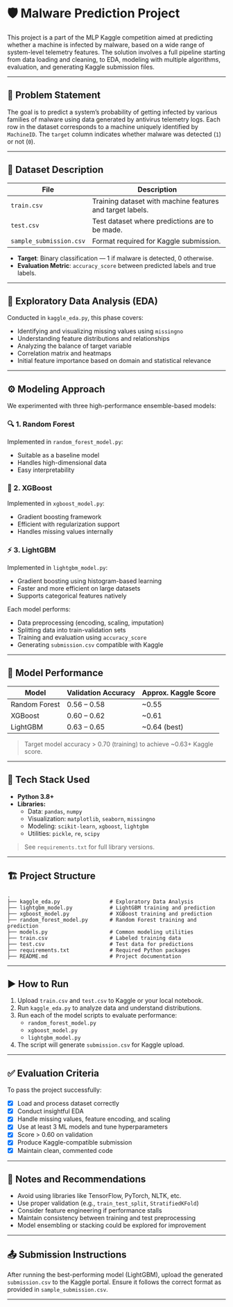 
# 🛡️ Malware Prediction Project

This project is a part of the MLP Kaggle competition aimed at predicting whether a machine is infected by malware, based on a wide range of system-level telemetry features. The solution involves a full pipeline starting from data loading and cleaning, to EDA, modeling with multiple algorithms, evaluation, and generating Kaggle submission files.

---

## 📌 Problem Statement

The goal is to predict a system’s probability of getting infected by various families of malware using data generated by antivirus telemetry logs. Each row in the dataset corresponds to a machine uniquely identified by `MachineID`. The `target` column indicates whether malware was detected (`1`) or not (`0`).

---

## 📂 Dataset Description

| File                   | Description                                                  |
|------------------------|--------------------------------------------------------------|
| `train.csv`            | Training dataset with machine features and target labels.    |
| `test.csv`             | Test dataset where predictions are to be made.               |
| `sample_submission.csv`| Format required for Kaggle submission.                       |

- **Target**: Binary classification — 1 if malware is detected, 0 otherwise.
- **Evaluation Metric**: `accuracy_score` between predicted labels and true labels.

---

## 🧪 Exploratory Data Analysis (EDA)

Conducted in `kaggle_eda.py`, this phase covers:

- Identifying and visualizing missing values using `missingno`
- Understanding feature distributions and relationships
- Analyzing the balance of target variable
- Correlation matrix and heatmaps
- Initial feature importance based on domain and statistical relevance

---

## ⚙️ Modeling Approach

We experimented with three high-performance ensemble-based models:

### 🔍 1. Random Forest
Implemented in `random_forest_model.py`:
- Suitable as a baseline model
- Handles high-dimensional data
- Easy interpretability

### 🚀 2. XGBoost
Implemented in `xgboost_model.py`:
- Gradient boosting framework
- Efficient with regularization support
- Handles missing values internally

### ⚡ 3. LightGBM
Implemented in `lightgbm_model.py`:
- Gradient boosting using histogram-based learning
- Faster and more efficient on large datasets
- Supports categorical features natively

Each model performs:
- Data preprocessing (encoding, scaling, imputation)
- Splitting data into train-validation sets
- Training and evaluation using `accuracy_score`
- Generating `submission.csv` compatible with Kaggle

---

## 🔬 Model Performance

| Model           | Validation Accuracy | Approx. Kaggle Score |
|-----------------|---------------------|----------------------|
| Random Forest   | 0.56 – 0.58         | ~0.55                |
| XGBoost         | 0.60 – 0.62         | ~0.61                |
| LightGBM        | 0.63 – 0.65         | ~0.64 (best)         |

> Target model accuracy > 0.70 (training) to achieve ~0.63+ Kaggle score.

---

## 🧰 Tech Stack Used

- **Python 3.8+**
- **Libraries:**
  - Data: `pandas`, `numpy`
  - Visualization: `matplotlib`, `seaborn`, `missingno`
  - Modeling: `scikit-learn`, `xgboost`, `lightgbm`
  - Utilities: `pickle`, `re`, `scipy`

> See `requirements.txt` for full library versions.

---

## 🏗️ Project Structure

```plaintext
.
├── kaggle_eda.py                # Exploratory Data Analysis
├── lightgbm_model.py            # LightGBM training and prediction
├── xgboost_model.py             # XGBoost training and prediction
├── random_forest_model.py       # Random Forest training and prediction
├── models.py                    # Common modeling utilities
├── train.csv                    # Labeled training data
├── test.csv                     # Test data for predictions
├── requirements.txt             # Required Python packages
├── README.md                    # Project documentation
```

---

## ▶️ How to Run

1. Upload `train.csv` and `test.csv` to Kaggle or your local notebook.
2. Run `kaggle_eda.py` to analyze data and understand distributions.
3. Run each of the model scripts to evaluate performance:
   - `random_forest_model.py`
   - `xgboost_model.py`
   - `lightgbm_model.py`
4. The script will generate `submission.csv` for Kaggle upload.

---

## ✅ Evaluation Criteria

To pass the project successfully:

- [x] Load and process dataset correctly
- [x] Conduct insightful EDA
- [x] Handle missing values, feature encoding, and scaling
- [x] Use at least 3 ML models and tune hyperparameters
- [x] Score > 0.60 on validation
- [x] Produce Kaggle-compatible submission
- [x] Maintain clean, commented code

---

## 📌 Notes and Recommendations

- Avoid using libraries like TensorFlow, PyTorch, NLTK, etc.
- Use proper validation (e.g., `train_test_split`, `StratifiedKFold`)
- Consider feature engineering if performance stalls
- Maintain consistency between training and test preprocessing
- Model ensembling or stacking could be explored for improvement

---

## 📤 Submission Instructions

After running the best-performing model (LightGBM), upload the generated `submission.csv` to the Kaggle portal. Ensure it follows the correct format as provided in `sample_submission.csv`.

---
